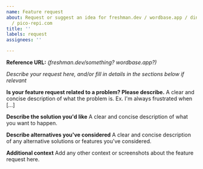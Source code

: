 ```yaml
---
name: Feature request
about: Request or suggest an idea for freshman.dev / wordbase.app / dinder.social
  / pico-repi.com
title: ''
labels: request
assignees: ''

---
```


**Reference URL:** _(freshman.dev/something? wordbase.app?)_

_Describe your request here, and/or fill in details in the sections below if relevant_

**Is your feature request related to a problem? Please describe.**
A clear and concise description of what the problem is. Ex. I'm always frustrated when [...]

**Describe the solution you'd like**
A clear and concise description of what you want to happen.

**Describe alternatives you've considered**
A clear and concise description of any alternative solutions or features you've considered.

**Additional context**
Add any other context or screenshots about the feature request here.
